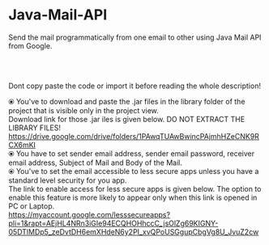 # Java-Mail-API
Send the mail programmatically from one email to other using Java Mail API from Google.

<br>
<br>

Dont copy paste the code or import it before reading the whole description!<br>

⦿ You've to download and paste the .jar files in the library folder of the project that is visible only in the project view.<br>  Download link for those .jar iles is given below. DO NOT EXTRACT THE LIBRARY FILES! <br>
https://drive.google.com/drive/folders/1PAwqTUAwBwincPAjmhHZeCNK9RCX6mKI  <br>
⦿ You have to set sender email address, sender email password, receiver email address, Subject of Mail and Body of the Mail.<br>
⦿ You've to set the email accessible to less secure apps unless you have a standard level security for you app. <br>    The link to enable access for less secure apps is given below. The option to enable this feature is more likely to appear only when this link is opened in PC or Laptop.<br>
https://myaccount.google.com/lesssecureapps?pli=1&rapt=AEjHL4NRn3iGIe94ECQHOHhccC_jsOlZg69KIGNY-05DTlMDp5_zeDvtDH6emXHdeN6y2PI_xvQPoUSGgupCbgVg8U_JvuZ2cw
